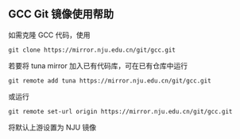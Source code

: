 
## GCC Git 镜像使用帮助

如需克隆 GCC 代码，使用

```
git clone https://mirror.nju.edu.cn/git/gcc.git
```

若要将 tuna mirror 加入已有代码库，可在已有仓库中运行

```
git remote add tuna https://mirror.nju.edu.cn/git/gcc.git
```

或运行

```
git remote set-url origin https://mirror.nju.edu.cn/git/gcc.git
```

将默认上游设置为 NJU 镜像
